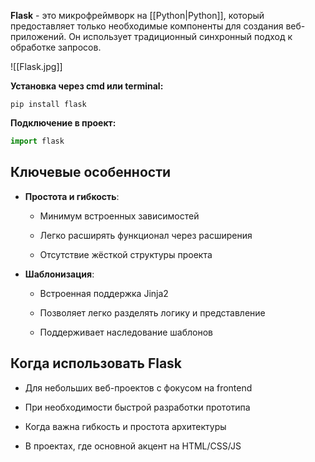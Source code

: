 **Flask** - это микрофреймворк на [[Python|Python]], который предоставляет только необходимые компоненты для создания веб-приложений. Он использует традиционный синхронный подход к обработке запросов.

![[Flask.jpg]]

**Установка через cmd или terminal:**

```Shell
pip install flask
```

**Подключение в проект:**

```Python
import flask
```

## Ключевые особенности

- **Простота и гибкость**:

    - Минимум встроенных зависимостей
    
    - Легко расширять функционал через расширения
    
    - Отсутствие жёсткой структуры проекта

- **Шаблонизация**:

    - Встроенная поддержка Jinja2
    
	- Позволяет легко разделять логику и представление
	
	- Поддерживает наследование шаблонов

## Когда использовать Flask

- Для небольших веб-проектов с фокусом на frontend

- При необходимости быстрой разработки прототипа

- Когда важна гибкость и простота архитектуры

- В проектах, где основной акцент на HTML/CSS/JS
